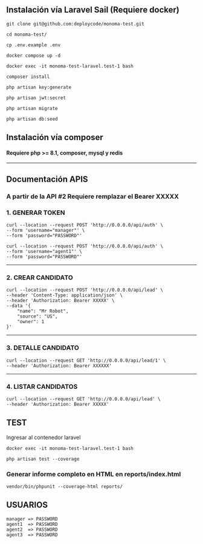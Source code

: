 ## Instalación vía Laravel Sail (Requiere docker)

```text
git clone git@github.com:deploycode/monoma-test.git
```
```text
cd monoma-test/
```
```text
cp .env.example .env
```
```text
docker compose up -d
```
```text
docker exec -it monoma-test-laravel.test-1 bash
```
```text
composer install
```
```text
php artisan key:generate
```
```text
php artisan jwt:secret
```
```text
php artisan migrate
```
```text
php artisan db:seed
```

## Instalación vía composer
#### Requiere php >= 8.1, composer, mysql y redis

***
## Documentación APIS
### A partir de la API #2 Requiere remplazar el Bearer XXXXX

### 1. GENERAR TOKEN 
```text
curl --location --request POST 'http://0.0.0.0/api/auth' \
--form 'username="manager"' \
--form 'password="PASSWORD"'
```

```text
curl --location --request POST 'http://0.0.0.0/api/auth' \
--form 'username="agent1"' \
--form 'password="PASSWORD"'
```

***
### 2. CREAR CANDIDATO

```text
curl --location --request POST 'http://0.0.0.0/api/lead' \
--header 'Content-Type: application/json' \
--header 'Authorization: Bearer XXXXX' \
--data '{
    "name": "Mr Robot",
    "source": "US",
    "owner": 1
}'
```

***
### 3. DETALLE CANDIDATO
```text
curl --location --request GET 'http://0.0.0.0/api/lead/1' \
--header 'Authorization: Bearer XXXXXX'
```
***
### 4. LISTAR CANDIDATOS

```text
curl --location --request GET 'http://0.0.0.0/api/lead' \
--header 'Authorization: Bearer XXXXX'
```
## TEST
Ingresar al contenedor laravel
```text
docker exec -it monoma-test-laravel.test-1 bash
```
```text
php artisan test --coverage
```
### Generar informe completo en HTML en reports/index.html
```text
vendor/bin/phpunit --coverage-html reports/
```
## USUARIOS
```text
manager => PASSWORD
agent1  => PASSWORD
agent2  => PASSWORD
agent3  => PASSWORD
```
